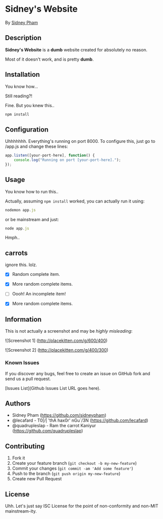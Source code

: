 # Sidney's Website

By [Sidney Pham](https://github.com/sidneypham/)

## Description
**Sidney's Website** is a **dumb** website created for absolutely no reason. 

Most of it doesn't work, and is pretty **dumb**.


## Installation

You know how...

Still reading?!

Fine. But you knew this..

```js
npm install
```


## Configuration

Uhhhhhhh. Everything's running on port 8000. To configure this, just go to /app.js and change these lines:
```js
app.listen([your-port-here], function() {
    console.log("Running on port [your-port-here].");
});
```


## Usage

You know how to run this..

Actually, assuming `npm install` worked, you can actually run it using:

```js
nodemon app.js
```

or be mainstream and just:

```js
node app.js
```

Hmph..


## carrots

ignore this. lolz.

- [x] Random complete item.
- [x] More random complete items.
- [ ] Oooh! An incomplete item!
- [x] More random complete items.


## Information

This is not actually a screenshot and may be *highly misleading*: 


![Screenshot 1]
(http://placekitten.com/g/600/400)

![Screenshot 2]
(http://placekitten.com/g/400/300)


### Known Issues

If you discover any bugs, feel free to create an issue on GitHub fork and
send us a pull request.

[Issues List](Github Issues List URL goes here).

## Authors

* Sidney Pham (https://github.com/sidneypham)
* @lecafard - T0|\/| 'thA hax0r' nGu`/3N (https://github.com/lecafard)
* @quadrupleslap - Ram the carrot Kaniyur (https://github.com/quadrupleslap)


## Contributing

1. Fork it
2. Create your feature branch (`git checkout -b my-new-feature`)
3. Commit your changes (`git commit -am 'Add some feature'`)
4. Push to the branch (`git push origin my-new-feature`)
5. Create new Pull Request


## License

Uhh. Let's just say ISC License for the point of non-conformity and non-MIT mainstream-ity.